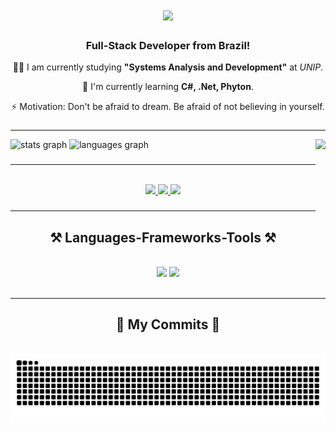 <h1 align="center">
<img src="https://readme-typing-svg.herokuapp.com?font=Fira+Code&weight=500&size=35&duration=4000&pause=1000&color=9C9C9C&center=true&vCenter=true&width=500&height=70&lines=Hi+There!+%F0%9F%91%8B;I'm+Alex+Henrique!;" />
</h1>

<h3 align="center">Full-Stack Developer from Brazil!</h3>

<div align="center">
 
 
👨‍🎓 I am currently studying **"Systems Analysis and Development"** at *UNIP*.
 
 🌱 I'm currently learning **C#, .Net, Phyton**.

⚡ Motivation: Don't be afraid to dream. Be afraid of not believing in yourself.

 </div>

###
<hr/>

<div align="left">
  <img src="https://github-readme-stats.vercel.app/api?username=alexprado2&hide_title=false&hide_rank=false&show_icons=true&include_all_commits=true&count_private=true&disable_animations=false&theme=dark&locale=en&hide_border=false" height="150" alt="stats graph"  />
  <img src="https://github-readme-stats.vercel.app/api/top-langs?username=alexprado2&hide=blade,php&locale=en&hide_title=false&layout=compact&card_width=320&langs_count=5&theme=dark&hide_border=false" height="150" alt="languages graph"  />
  <img align="right" height="150" src="https://media1.giphy.com/media/v1.Y2lkPTc5MGI3NjExZGhqbW1oZmVkeWI0cXkyN3BwOHNzaDkxcHVmYjNud3FtcGo0YWcxZiZlcD12MV9pbnRlcm5hbF9naWZfYnlfaWQmY3Q9Zw/78XCFBGOlS6keY1Bil/giphy.gif"  />
</div>

###
 <hr/>
<br/>
<div align="center"> 
  <a href="mailto:alex.henrique1212@gmail.com">
    <img src="https://img.shields.io/badge/Gmail-333333?style=for-the-badge&logo=gmail&logoColor=red" />
  </a>
  <a href="https://www.linkedin.com/in/alex-henrique-silva-do-prado/" target="_blank">
    <img src="https://img.shields.io/badge/LinkedIn-0077B5?style=for-the-badge&logo=linkedin&logoColor=white" target="_blank" />
  </a>
  <a href="" target="_blank">
     <img src="https://img.shields.io/badge/Portfolio-FF5722?style=for-the-badge&logo=todoist&logoColor=white" target="_blank" /> 
  </a>
</div>


###

<!-- <div align="left">
  <img src="https://cdn.jsdelivr.net/gh/devicons/devicon/icons/csharp/csharp-original.svg" height="30" alt="csharp logo"  />
  <img width="12" />
  <img src="https://cdn.jsdelivr.net/gh/devicons/devicon/icons/dot-net/dot-net-original.svg" height="30" alt="dot-net logo"  />
  <img width="12" />
  <img src="https://cdn.jsdelivr.net/gh/devicons/devicon/icons/nuget/nuget-original.svg" height="30" alt="nuget logo"  />
  <img width="12" />
  <img src="https://cdn.jsdelivr.net/gh/devicons/devicon/icons/javascript/javascript-original.svg" height="30" alt="javascript logo"  />
  <img width="12" />
  <img src="https://cdn.jsdelivr.net/gh/devicons/devicon/icons/typescript/typescript-original.svg" height="30" alt="typescript logo"  />
  <img width="12" />
  <img src="https://cdn.jsdelivr.net/gh/devicons/devicon/icons/python/python-original.svg" height="30" alt="python logo"  />
  <img width="12" />
  <img src="https://cdn.jsdelivr.net/gh/devicons/devicon/icons/html5/html5-original.svg" height="30" alt="html5 logo"  />
  <img width="12" />
  <img src="https://cdn.jsdelivr.net/gh/devicons/devicon/icons/css3/css3-original.svg" height="30" alt="css3 logo"  />
</div> -->

 <hr/>
 
<h2 align="center">⚒️ Languages-Frameworks-Tools ⚒️</h2>
<br/>
<div align="center">
    <img src="https://skillicons.dev/icons?i=vscode,visualstudio,github,git,figma,express,postgres,mongodb,sqlite,mysql" />
    <img src="https://skillicons.dev/icons?i=html,css,cs,dotnet,python,javascript,typescript,nodejs,npm,lua" /><br>
</div>

<br/>
<hr/>

###

<!-- <div align="left">
  <a href="https://www.instagram.com/al_prado2/" target="_blank"><img src="https://img.shields.io/static/v1?message=Instagram&logo=instagram&label=&color=E4405F&logoColor=white&labelColor=&style=for-the-badge" height="35" alt="instagram logo"  />
  <a href="https://discordapp.com/users/allex6659" target="_blank"><img src="https://img.shields.io/static/v1?message=Discord&logo=discord&label=&color=7289DA&logoColor=white&labelColor=&style=for-the-badge" height="35" alt="discord logo"  />
  <!-- <a href="" target="_blank"><img src="https://img.shields.io/static/v1?message=Gmail&logo=gmail&label=&color=D14836&logoColor=white&labelColor=&style=for-the-badge" height="35" alt="gmail logo"  /> -->
  <!-- <a href="https://www.linkedin.com/in/alex-henrique-silva-do-prado/" target="_blank"><img src="https://img.shields.io/static/v1?message=LinkedIn&logo=linkedin&label=&color=0077B5&logoColor=white&labelColor=&style=for-the-badge" height="35" alt="linkedin logo"  />
</div> -->

###

<div align="center">
  <h2>🐍 My Commits 🐍</h2>

<br clear="both">
<img src="https://raw.githubusercontent.com/alexprado2/alexprado2/output/snake.svg" alt="Snake animation" />

</div>

###